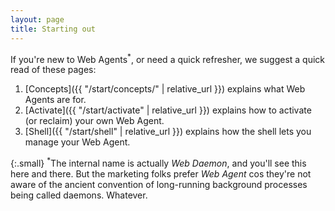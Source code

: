 ```yaml
---
layout: page
title: Starting out
---
```


If you're new to Web Agents<sup>*</sup>, or need a quick refresher, we suggest
a quick read of these pages:

1. [Concepts]({{ "/start/concepts/" | relative_url }}) explains what Web Agents are for.
2. [Activate]({{ "/start/activate" | relative_url }}) explains how to activate (or reclaim) your own Web Agent.
3. [Shell]({{ "/start/shell" | relative_url }}) explains how the shell lets you manage your Web Agent.


{:.small}
<sup>*</sup>The internal name is actually _Web Daemon_, and you'll see this here and there. But the marketing folks prefer _Web Agent_ cos they're not aware of the ancient convention of long-running background processes being called daemons. Whatever.
